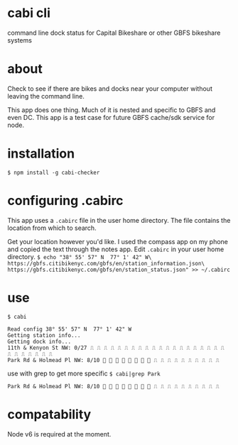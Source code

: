 # cabi cli
command line dock status for Capital Bikeshare or other GBFS bikeshare systems

# about
Check to see if there are bikes and docks near your computer without leaving the command line. 

This app does one thing. Much of it is nested and specific to GBFS and even DC. This app is a test case for future GBFS cache/sdk service for node.

# installation

`$ npm install -g cabi-checker`

# configuring .cabirc
This app uses a `.cabirc` file in the user home directory. The file contains the location from which to search.

Get your location however you'd like. I used the compass app on my phone and copied the text through the notes app. Edit `.cabirc` in your user home directory.
`$ echo "38° 55' 57" N  77° 1' 42" W\
https://gbfs.citibikenyc.com/gbfs/en/station_information.json\
https://gbfs.citibikenyc.com/gbfs/en/station_status.json" >> ~/.cabirc`

# use
`$ cabi`

```
Read config 38° 55' 57" N  77° 1' 42" W
Getting station info...
Getting dock info...
11th & Kenyon St NW: 0/27 ⎍ ⎍ ⎍ ⎍ ⎍ ⎍ ⎍ ⎍ ⎍ ⎍ ⎍ ⎍ ⎍ ⎍ ⎍ ⎍ ⎍ ⎍ ⎍ ⎍ ⎍ ⎍ ⎍ ⎍ ⎍ ⎍ ⎍ 
Park Rd & Holmead Pl NW: 8/10 🚴 🚴 🚴 🚴 🚴 🚴 🚴 🚴 ⎍ ⎍ ⎍ ⎍ ⎍ ⎍ ⎍ ⎍ ⎍ ⎍ 
```

use with grep to get more specific
`$ cabi|grep Park`

```
Park Rd & Holmead Pl NW: 8/10 🚴 🚴 🚴 🚴 🚴 🚴 🚴 🚴 ⎍ ⎍ ⎍ ⎍ ⎍ ⎍ ⎍ ⎍ ⎍ ⎍ 
```

# compatability
Node v6 is required at the moment.

